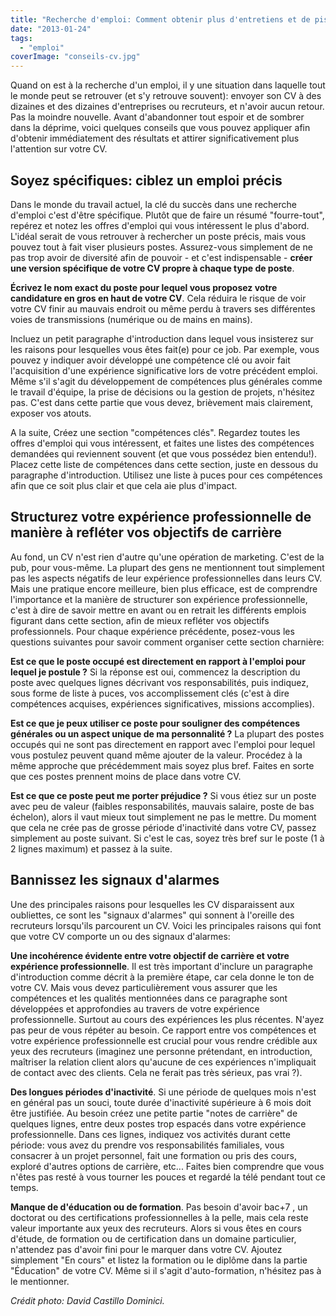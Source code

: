 ```yaml
---
title: "Recherche d'emploi: Comment obtenir plus d'entretiens et de pistes avec votre CV"
date: "2013-01-24"
tags:
  - "emploi"
coverImage: "conseils-cv.jpg"
---
```


Quand on est à la recherche d'un emploi, il y une situation dans laquelle tout le monde peut se retrouver (et s'y retrouve souvent): envoyer son CV à des dizaines et des dizaines d'entreprises ou recruteurs, et n'avoir aucun retour. Pas la moindre nouvelle. Avant d'abandonner tout espoir et de sombrer dans la déprime, voici quelques conseils que vous pouvez appliquer afin d'obtenir immédiatement des résultats et attirer significativement plus l'attention sur votre CV.

## Soyez spécifiques: ciblez un emploi précis

Dans le monde du travail actuel, la clé du succès dans une recherche d'emploi c'est d'être spécifique. Plutôt que de faire un résumé "fourre-tout", repérez et notez les offres d'emploi qui vous intéressent le plus d'abord. L'idéal serait de vous retrouver à rechercher un poste précis, mais vous pouvez tout à fait viser plusieurs postes. Assurez-vous simplement de ne pas trop avoir de diversité afin de pouvoir - et c'est indispensable - **créer une version spécifique de votre CV propre à chaque type de poste**.

**Écrivez le nom exact du poste pour lequel vous proposez votre candidature en gros en haut de votre CV**. Cela réduira le risque de voir votre CV finir au mauvais endroit ou même perdu à travers ses différentes voies de transmissions (numérique ou de mains en mains).

Incluez un petit paragraphe d'introduction dans lequel vous insisterez sur les raisons pour lesquelles vous êtes fait(e) pour ce job. Par exemple, vous pouvez y indiquer avoir développé une compétence clé ou avoir fait l'acquisition d'une expérience significative lors de votre précédent emploi. Même s'il s'agit du développement de compétences plus générales comme le travail d'équipe, la prise de décisions ou la gestion de projets, n'hésitez pas. C'est dans cette partie que vous devez, brièvement mais clairement, exposer vos atouts.

A la suite, Créez une section "compétences clés". Regardez toutes les offres d'emploi qui vous intéressent, et faites une listes des compétences demandées qui reviennent souvent (et que vous possédez bien entendu!). Placez cette liste de compétences dans cette section, juste en dessous du paragraphe d'introduction. Utilisez une liste à puces pour ces compétences afin que ce soit plus clair et que cela aie plus d'impact.

## Structurez votre expérience professionnelle de manière à refléter vos objectifs de carrière

Au fond, un CV n'est rien d'autre qu'une opération de marketing. C'est de la pub, pour vous-même. La plupart des gens ne mentionnent tout simplement pas les aspects négatifs de leur expérience professionnelles dans leurs CV. Mais une pratique encore meilleure, bien plus efficace, est de comprendre l'importance et la manière de structurer son expérience professionnelle, c'est à dire de savoir mettre en avant ou en retrait les différents emplois figurant dans cette section, afin de mieux refléter vos objectifs professionnels. Pour chaque expérience précédente, posez-vous les questions suivantes pour savoir comment organiser cette section charnière:

**Est ce que le poste occupé est directement en rapport à l'emploi pour lequel je postule ?** Si la réponse est oui, commencez la description du poste avec quelques lignes décrivant vos responsabilités, puis indiquez, sous forme de liste à puces, vos accomplissement clés (c'est à dire compétences acquises, expériences significatives, missions accomplies).

**Est ce que je peux utiliser ce poste pour souligner des compétences générales ou un aspect unique de ma personnalité ?** La plupart des postes occupés qui ne sont pas directement en rapport avec l'emploi pour lequel vous postulez peuvent quand même ajouter de la valeur. Procédez à la même approche que précédemment mais soyez plus bref. Faites en sorte que ces postes prennent moins de place dans votre CV.

**Est ce que ce poste peut me porter préjudice ?** Si vous étiez sur un poste avec peu de valeur (faibles responsabilités, mauvais salaire, poste de bas échelon), alors il vaut mieux tout simplement ne pas le mettre. Du moment que cela ne crée pas de grosse période d'inactivité dans votre CV, passez simplement au poste suivant. Si c'est le cas, soyez très bref sur le poste (1 à 2 lignes maximum) et passez à la suite.

## Bannissez les signaux d'alarmes

Une des principales raisons pour lesquelles les CV disparaissent aux oubliettes, ce sont les "signaux d'alarmes" qui sonnent à l'oreille des recruteurs lorsqu'ils parcourent un CV. Voici les principales raisons qui font que votre CV comporte un ou des signaux d'alarmes:

**Une incohérence évidente entre votre objectif de carrière et votre expérience professionnelle**. Il est très important d'inclure un paragraphe d'introduction comme décrit à la première étape, car cela donne le ton de votre CV. Mais vous devez particulièrement vous assurer que les compétences et les qualités mentionnées dans ce paragraphe sont développées et approfondies au travers de votre expérience professionnelle. Surtout au cours des expériences les plus récentes. N'ayez pas peur de vous répéter au besoin. Ce rapport entre vos compétences et votre expérience professionnelle est crucial pour vous rendre crédible aux yeux des recruteurs (imaginez une personne prétendant, en introduction, maîtriser la relation client alors qu'aucune de ces expériences n'impliquait de contact avec des clients. Cela ne ferait pas très sérieux, pas vrai ?).

**Des longues périodes d'inactivité**. Si une période de quelques mois n'est en général pas un souci, toute durée d'inactivité supérieure à 6 mois doit être justifiée. Au besoin créez une petite partie "notes de carrière" de quelques lignes, entre deux postes trop espacés dans votre expérience professionnelle. Dans ces lignes, indiquez vos activités durant cette période: vous avez du prendre vos responsabilités familiales, vous consacrer à un projet personnel, fait une formation ou pris des cours, exploré d'autres options de carrière, etc... Faites bien comprendre que vous n'êtes pas resté à vous tourner les pouces et regardé la télé pendant tout ce temps.

**Manque de d'éducation ou de formation**. Pas besoin d'avoir bac+7 , un doctorat ou des certifications professionnelles à la pelle, mais cela reste valeur importante aux yeux des recruteurs. Alors si vous êtes en cours d'étude, de formation ou de certification dans un domaine particulier, n'attendez pas d'avoir fini pour le marquer dans votre CV. Ajoutez simplement "En cours" et listez la formation ou le diplôme dans la partie "Éducation" de votre CV. Même si il s'agit d'auto-formation, n'hésitez pas à le mentionner.

_Crédit photo: David Castillo Dominici._
